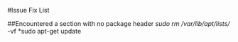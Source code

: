 #Issue Fix List

##Encountered a section with no package header
*sudo rm /var/lib/apt/lists/* -vf
*sudo apt-get update
